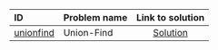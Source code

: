 | ID | Problem name | Link to solution |
|:---|:---|:---:|
| [unionfind](https://open.kattis.com/problems/unionfind) | Union-Find | [Solution](https://github.com/versenyi98/kattis-solutions/tree/main/solutions/Union-Find)|
